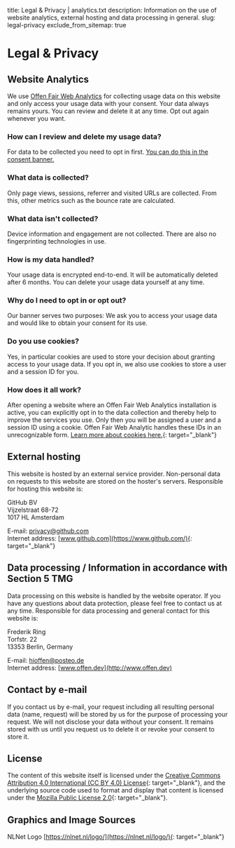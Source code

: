 title: Legal & Privacy | analytics.txt
description: Information on the use of website analytics, external hosting and data processing in general.
slug: legal-privacy
exclude_from_sitemap: true


# Legal & Privacy

## Website Analytics
We use [Offen Fair Web Analytics](https://offen.analyticstxt.org/) for collecting usage data on this website and only access your usage data with your consent. Your data always remains yours. You can review and delete it at any time. Opt out again whenever you want.

### How can I review and delete my usage data?
For data to be collected you need to opt in first. [You can do this in the consent banner.](https://offen.analyticstxt.org/#consent-banner)

### What data is collected?
Only page views, sessions, referrer and visited URLs are collected. From this, other metrics such as the bounce rate are calculated.

### What data isn't collected?
Device information and engagement are not collected. There are also no fingerprinting technologies in use.

### How is my data handled?
Your usage data is encrypted end-to-end. It will be automatically deleted after 6 months. You can delete your usage data yourself at any time.

### Why do I need to opt in or opt out?
Our banner serves two purposes: We ask you to access your usage data and would like to obtain your consent for its use.

### Do you use cookies?
Yes, in particular cookies are used to store your decision about granting access to your usage data. If you opt in, we also use cookies to store a user and a session ID for you.

### How does it all work?
After opening a website where an Offen Fair Web Analytics installation is active, you can explicitly opt in to the data collection and thereby help to improve the services you use. Only then you will be assigned a user and a session ID using a cookie. Offen Fair Web Analytic handles these IDs in an unrecognizable form. [Learn more about cookies here.](https://en.wikipedia.org/wiki/HTTP_cookie){: target="_blank"}

## External hosting
This website is hosted by an external service provider. Non-personal data on requests to this website are stored on the hoster's servers. Responsible for hosting this website is:

GitHub BV  
Vijzelstraat 68-72  
1017 HL Amsterdam

E-mail: [privacy@github.com](privacy@github.com)  
Internet address: [www.github.com](https://www.github.com/){: target="_blank"}

## Data processing / Information in accordance with Section 5 TMG
Data processing on this website is handled by the website operator. If you have any questions about data protection, please feel free to contact us at any time. Responsible for data processing and general contact for this website is:

Frederik Ring  
Torfstr. 22  
13353 Berlin, Germany  

E-mail: [hioffen@posteo.de](mailto:hioffen@posteo.de)  
Internet address: [www.offen.dev](http://www.offen.dev)

## Contact by e-mail
If you contact us by e-mail, your request including all resulting personal data (name, request) will be stored by us for the purpose of processing your request. We will not disclose your data without your consent. It remains stored with us until you request us to delete it or revoke your consent to store it.

## License
The content of this website itself is licensed under the [Creative Commons Attribution 4.0 International (CC BY 4.0) License](https://creativecommons.org/licenses/by/4.0/){: target="_blank"}, and the underlying source code used to format and display that content is licensed under the [Mozilla Public License 2.0](https://github.com/offen/analyticstxt-website/blob/main/LICENSE){: target="_blank"}.

## Graphics and Image Sources
NLNet Logo [https://nlnet.nl/logo/](https://nlnet.nl/logo/){: target="_blank"}

